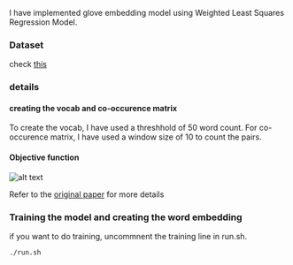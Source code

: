 I have implemented glove embedding model using Weighted Least Squares Regression Model.

### Dataset

check [this](https://github.com/raja-kumar/CSE-244-ML-for-NLP/tree/main/asg1#dataset)

### details

#### creating the vocab and co-occurence matrix
To create the vocab, I have used a threshhold of 50 word count. For co-occurence matrix, I have used a window size of 10 to count the pairs.

#### Objective function
![alt text]('https://github.com/raja-kumar/CSE-244-ML-for-NLP/blob/main/asg1/glove/imgs/glove_objective_fn.png')

Refer to the [original paper](https://nlp.stanford.edu/pubs/glove.pdf) for more details

### Training the model and creating the word embedding

if you want to do training, uncommnent the training line in run.sh.

```
./run.sh

```
